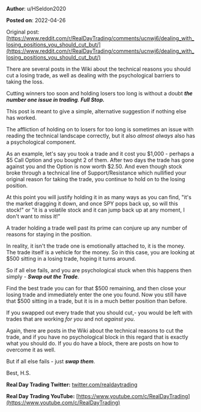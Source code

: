 **Author**: u/HSeldon2020

**Posted on**: 2022-04-26

Original post: [https://www.reddit.com/r/RealDayTrading/comments/ucnwj6/dealing_with_losing_positions_you_should_cut_but/](https://www.reddit.com/r/RealDayTrading/comments/ucnwj6/dealing_with_losing_positions_you_should_cut_but/)

There are several posts in the Wiki about the technical reasons you should cut a losing trade, as well as dealing with the psychological barriers to taking the loss. 

Cutting winners too soon and holding losers too long is without a doubt ***the number one issue in trading***.  ***Full Stop.***

This post is meant to give a simple, alternative suggestion if nothing else has worked.

The affliction of holding on to losers for too long is sometimes an issue with reading the technical landscape correctly, but it also *almost always* also has a psychological component.

As an example, let's say you took a trade and it cost you $1,000 - perhaps a $5 Call Option and you bought 2 of them.  After two days the trade has gone against you and the Option is now worth $2.50.  And even though stock broke through a technical line of Support/Resistance which nullified your original reason for taking the trade, you continue to hold on to the losing position. 

At this point you will justify holding it in as many ways as you can find, "it's the market dragging it down, and once SPY pops back up, so will this stock!" or "it is a volatile stock and it can jump back up at any moment, I don't want to miss it!" 

A trader holding a trade well past its prime can conjure up any number of reasons for staying in the position.

In reality, it isn't the trade one is emotionally attached to, it is the money.  The trade itself is a vehicle for the money.  So in this case, you are looking at $500 sitting in a losing trade, hoping it turns around.

So if all else fails, and you are psychological stuck when this happens then simply - ***Swap out the Trade***.  

Find the best trade you can for that $500 remaining, and then close your losing trade and immediately enter the one you found.  Now you still have that $500 sitting in a trade, but it is in a much better position than before.

If you swapped out every trade that you should cut,- you would be left with trades that are working *for you* and not *against you*.

Again, there are posts in the Wiki about the technical reasons to cut the trade, and if you have no psychological block in this regard that is exactly what you should do.  If you do have a block, there are posts on how to overcome it as well. 

But if all else fails - just ***swap them***.

  

Best, H.S.

**Real Day Trading Twitter:** [twitter.com/realdaytrading](https://twitter.com/realdaytrading)

**Real Day Trading YouTube:** [https://www.youtube.com/c/RealDayTrading](https://www.youtube.com/c/RealDayTrading)